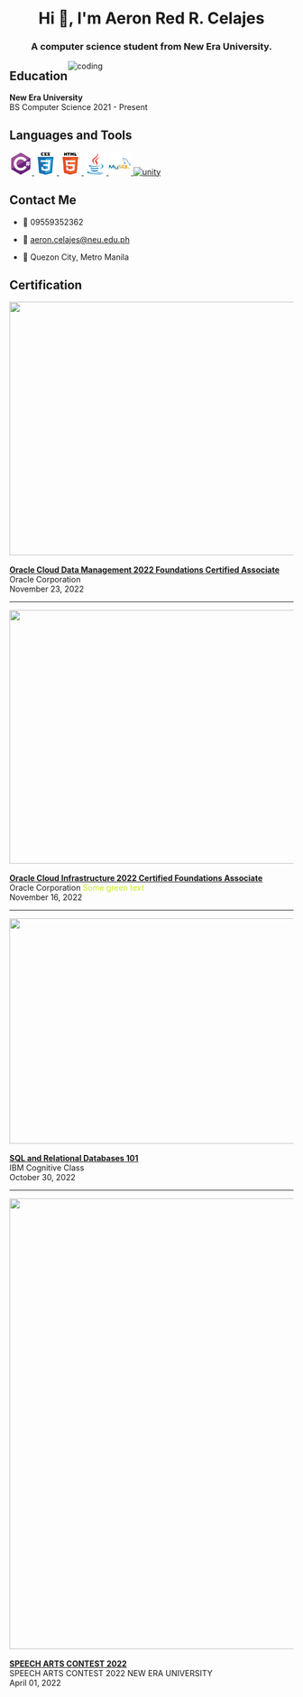 <h1 align="center">Hi 👋, I'm Aeron Red R. Celajes</h1>
<h3 align="center">A computer science student from New Era University.</h3>

<img align= right alt= coding width= 400 src="https://camo.githubusercontent.com/c1dcb74cc1c1835b1d716f5051499a2814c683c806b15f04b0eba492863703e9/68747470733a2f2f63646e2e6472696262626c652e636f6d2f75736572732f3733303730332f73637265656e73686f74732f363538313234332f6176656e746f2e676966">

## Education
**New Era University**
<br>
BS Computer Science
2021 - Present

## Languages and Tools
<p align="left"> <a href="https://www.w3schools.com/cs/" target="_blank" rel="noreferrer"> <img src="https://raw.githubusercontent.com/devicons/devicon/master/icons/csharp/csharp-original.svg" alt="csharp" width="40" height="40"/> </a> <a href="https://www.w3schools.com/css/" target="_blank" rel="noreferrer"> <img src="https://raw.githubusercontent.com/devicons/devicon/master/icons/css3/css3-original-wordmark.svg" alt="css3" width="40" height="40"/> </a> <a href="https://www.w3.org/html/" target="_blank" rel="noreferrer"> <img src="https://raw.githubusercontent.com/devicons/devicon/master/icons/html5/html5-original-wordmark.svg" alt="html5" width="40" height="40"/> </a> <a href="https://www.java.com" target="_blank" rel="noreferrer"> <img src="https://raw.githubusercontent.com/devicons/devicon/master/icons/java/java-original.svg" alt="java" width="40" height="40"/> </a> <a href="https://www.mysql.com/" target="_blank" rel="noreferrer"> <img src="https://raw.githubusercontent.com/devicons/devicon/master/icons/mysql/mysql-original-wordmark.svg" alt="mysql" width="40" height="40"/> </a> <a href="https://unity.com/" target="_blank" rel="noreferrer"> <img src="https://www.vectorlogo.zone/logos/unity3d/unity3d-icon.svg" alt="unity" width="40" height="40"/> </a> </p>

## Contact Me

- 📱 09559352362

- 📧 aeron.celajes@neu.edu.ph

- 📍 Quezon City, Metro Manila

## Certification

<img src="https://github.com/AeronRedCelajes/AeronRedCelajes/assets/142370807/d2700b09-cccf-4ada-a218-eb4f085c18b8" width=600 height=450>

[<ins>**Oracle Cloud Data Management 2022 Foundations Certified Associate**</ins>](https://catalog-education.oracle.com/pls/certview/sharebadge?id=A8FD3D34EF2E4BAE638028D5839CF292AB0E7FFD07FDF19BE5B2BC249F827BBD)
<br>
Oracle Corporation
<br>
November 23, 2022
<br>
<hr>
<img src="https://github.com/AeronRedCelajes/AeronRedCelajes/assets/142370807/30f78baa-39ce-4ee3-91ca-7ba8894d0c4e" width=600 height=450>

[<ins>**Oracle Cloud Infrastructure 2022 Certified Foundations Associate**</ins>](https://catalog-education.oracle.com/pls/certview/sharebadge?id=92F02056C20DC48A686FBCE410D7C568D2B47CBF7ADCFADCEFA1651F0B0CA3BB)
<br>
Oracle Corporation 
<font color="#c5f015"> Some green text </font>
<br>
November 16, 2022
<br>
<hr>
<img src="https://github.com/AeronRedCelajes/AeronRedCelajes/assets/142370807/20d79290-cfc7-4c42-8646-f122a1f657fe" width=600 height=400>

[<ins>**SQL and Relational Databases 101**</ins>](https://courses.cognitiveclass.ai/certificates/e2c243f430994fe9914404bb6279d18d)
<br>
IBM Cognitive Class
<br>
October 30, 2022
<br>
<hr>
<img src="https://github.com/AeronRedCelajes/AeronRedCelajes/assets/142370807/7369b066-f693-4af3-9e20-61565416ed00" width=600 height=800>

[<ins>**SPEECH ARTS CONTEST 2022**</ins>](https://drive.google.com/file/d/1hoaMElAhtsRGzpTVEEJzEcO8UHNZK0iy/view?usp=sharing)
<br>
SPEECH ARTS CONTEST 2022 NEW ERA UNIVERSITY
<br>
April 01, 2022
